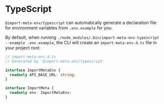# TypeScript

`@import-meta-env/typescript` can automatically generate a declaration file for environment variables from `.env.example` for you.

By default, when running `./node_modules/.bin/import-meta-env-typescript --example .env.example`, the CLI will create an `import-meta-env.d.ts` file in your project root:

```ts
// import-meta-env.d.ts
// Generated by '@import-meta-env/typescript'

interface ImportMetaEnv {
  readonly API_BASE_URL: string;
}

interface ImportMeta {
  readonly env: ImportMetaEnv;
}
```

